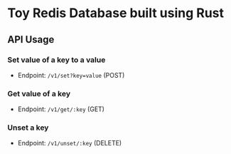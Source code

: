 
# Toy Redis Database built using Rust

## API Usage

### Set value of a key to a value
- Endpoint: `/v1/set?key=value` (POST)

### Get value of a key
- Endpoint: `/v1/get/:key` (GET)

### Unset a key
- Endpoint: `/v1/unset/:key` (DELETE)
